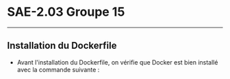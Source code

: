 # SAE-2.03                                                                                                           Groupe 15
------------------------------------------------------------------------------------------------------------------------------
## Installation du Dockerfile  

* Avant l'installation du Dockerfile, on vérifie que Docker est bien installé avec la commande suivante :

